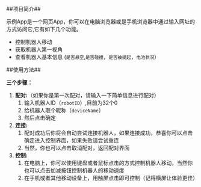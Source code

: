 
##项目简介##

示例App是一个网页App，你可以在电脑浏览器或是手机浏览器中通过输入网址的方式访问它,它有如下几个功能。

-	控制机器人移动
-	获取机器人第一视角
-	查看机器人基本信息 (`是否悬空`,`是否碰撞`，`是否被提起`，`电池状况`）

##使用方法##

**三个步骤：**

1. **配对:**（如果你是第一次配对，请输入一下简单信息进行配对）
	1. 输入机器人ID（`robotID`）,目前为32个0 
	2. 给机器人取个昵称（`deviceName`）
	3. 然后点击确定
2. **连接:**
	1. 配对成功后你将会自动尝试连接机器人，如果连接成功，恭喜你可以点击确定进入控制界面，如果失败请尝试重连
	2. 当然，你也可以点击取消配对，返回配对界面
3. **控制:**  
	1. 在电脑上，你可以使用键盘或者鼠标点击的方式控制机器人移动，当然你也可以点击加减按钮控制机器人的移动速度
	2. 在手机或者其他移动设备上，用触屏点击即可控制（记得横屏让体验更佳）
